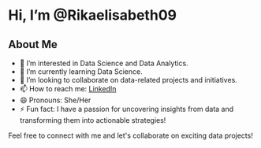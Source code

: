 # Hi, I’m @Rikaelisabeth09

## About Me
- 👀 I’m interested in Data Science and Data Analytics.
- 🌱 I’m currently learning Data Science.
- 💞️ I’m looking to collaborate on data-related projects and initiatives.
- 📫 How to reach me: [LinkedIn](https://www.linkedin.com/in/rikaelisabeth/)
- 😄 Pronouns: She/Her
- ⚡ Fun fact: I have a passion for uncovering insights from data and transforming them into actionable strategies!

Feel free to connect with me and let's collaborate on exciting data projects!


<!---
Rikaelisabeth09/Rikaelisabeth09 is a ✨ special ✨ repository because its `README.md` (this file) appears on your GitHub profile.
You can click the Preview link to take a look at your changes.
--->
